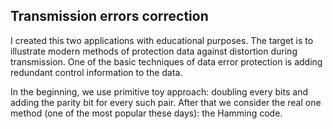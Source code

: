 ## Transmission errors correction

I created this two applications with educational purposes. The target is to illustrate modern methods of protection data against distortion during transmission. One of the basic techniques of data error protection is adding redundant control information to the data.

In the beginning, we use primitive toy approach: doubling every bits and adding the parity bit for every such pair. After that we consider the real one method (one of the most popular these days): the Hamming code.
